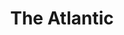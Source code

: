 ---
collection_archive: false
collection_awards: []
collection_category:
  - Editorial
  - Editorial
  - Reportage
  - Color
  - Still Life + Details
  - Environments
  - Portraits
  - Color
collection_content: >-
  Republican women in America’s suburbs helped make Joe Biden president, Elaine
  Godfrey reports. Are they Democrats now?⁠⠀⁠⠀  

  ⁠⠀  

  In Arizona, a key battleground state for the presidency, these Republican
  women—all white, all from the greater Phoenix area—had been repelled by Donald
  Trump in 2016. But none of them voted for Hillary Clinton. Over the past four
  years, as they watched their party fall to Trumpism, their disgust sent them
  all in the same direction: the Democratic Party, Godfrey reports.⁠⠀  

  ⁠⠀  

  “If you pointed to any of us and asked if we’re Republican … It just doesn’t
  fit anymore,” Jane Andersen, a disillusioned Maricopa County Republican who
  voted for Biden, told Godfrey. ⁠⠀  

  ⁠⠀  

  Biden is currently leading Trump in both Maricopa County and Arizona overall.
  Fox News and the AP called the state for Biden, though the major news networks
  have yet to make a call. But for Andersen, Fox’s decision to call her state
  for Biden was like “walking toward a new nation, I’m walking through the
  wilderness, but I feel okay with that.” ⁠
collection_cover: https://d1sf55qlb7p6hz.cloudfront.net/atlantic-33.jpg
collection_cover_mobile: https://d1sf55qlb7p6hz.cloudfront.net/atlantic-23.jpg
collection_description: >-
  Republican women in America’s suburbs helped make Joe Biden president, Elaine
  Godfrey reports. Are they Democrats now?⁠
collection_description_alignment: center
collection_exhibition: []
collection_filter: Commissioned + Stock
collection_hidden: false
collection_meta: Republican Women Helped Elect Joe Biden 
collection_press: []
collection_preview:
  - https://d1sf55qlb7p6hz.cloudfront.net/iec_covers-3.jpg
  - https://d1sf55qlb7p6hz.cloudfront.net/iec_covers-2.jpg
  - https://d1sf55qlb7p6hz.cloudfront.net/iec_covers-1.jpg
  - https://d1sf55qlb7p6hz.cloudfront.net/iec_covers-4.jpg
  - https://d1sf55qlb7p6hz.cloudfront.net/iec_covers-5.jpg
cover_image: https://d1sf55qlb7p6hz.cloudfront.net/social-31.jpg
date: 
layout: blocks
logo: 
navigation_theme: white
px_extra: true
slug: the-atlantic-election
theme_color: BA86EF
theme_color_all_works: BCF6A6
title: The Atlantic
collection_blocks:
  - _bookshop_name: collections/media-row-start
    row_alignment: between
  - _bookshop_name: collections/media-element 
    color: FFF0AE
    image: https://d1sf55qlb7p6hz.cloudfront.net/atlantic-23.jpg
    margin_left: 0
    margin_right: 0
    margin_y: 300
    width: 60
  - _bookshop_name: collections/media-element
    align_y: start
    color: DDECF9
    image: https://d1sf55qlb7p6hz.cloudfront.net/atlantic-24.jpg
    margin_left: 0
    margin_right: 0
    margin_y: 100
    width: 33
  - _bookshop_name: collections/media-row
    row_alignment: between
  - _bookshop_name: collections/media-element
    align_y: start
    color: EDF3E7
    image: https://d1sf55qlb7p6hz.cloudfront.net/atlantic-25.jpg
    margin_left: 45
    margin_right: 0
    margin_y: 100
    width: 40
  - _bookshop_name: collections/media-row
    row_alignment: between
  - _bookshop_name: collections/media-element 
    color: EEFBFC
    image: https://d1sf55qlb7p6hz.cloudfront.net/atlantic-27.jpg
    margin_left: 15
    margin_right: 0
    margin_y: 400
    width: 45
  - _bookshop_name: collections/media-element 
    color: FFE9E6
    image: https://d1sf55qlb7p6hz.cloudfront.net/atlantic-26.jpg
    margin_left: 0
    margin_right: 5
    margin_y: 100
    width: 30
  - _bookshop_name: collections/media-row
    row_alignment: between
  - _bookshop_name: collections/media-element 
    color: EAF6E6
    image: https://d1sf55qlb7p6hz.cloudfront.net/atlantic-28.jpg
    margin_left: 0
    margin_right: 0
    margin_y: 100
    width: 20
  - _bookshop_name: collections/media-element 
    color: E5FAF5
    image: https://d1sf55qlb7p6hz.cloudfront.net/atlantic-29.jpg
    margin_left: 0
    margin_right: 45
    margin_y: 200
    width: 30
  - _bookshop_name: collections/media-row
    row_alignment: between
  - _bookshop_name: collections/media-element 
    color: FDF3CA
    image: https://d1sf55qlb7p6hz.cloudfront.net/atlantic-30.jpg
    margin_left: 35
    margin_right: 0
    margin_y: 100
    width: 45
  - _bookshop_name: collections/media-row
    row_alignment: between
  - _bookshop_name: collections/media-element
    align_y: start
    color: D8F7C0
    image: https://d1sf55qlb7p6hz.cloudfront.net/atlantic-32.jpg
    margin_left: 20
    margin_right: 0
    margin_y: 100
    width: 25
  - _bookshop_name: collections/media-element 
    color: F5EEEA
    image: https://d1sf55qlb7p6hz.cloudfront.net/atlantic-31.jpg
    margin_left: 0
    margin_right: 5
    margin_y: 400
    width: 40
  - _bookshop_name: collections/media-row
    row_alignment: between
  - _bookshop_name: collections/media-element 
    color: E4F4F8
    image: https://d1sf55qlb7p6hz.cloudfront.net/atlantic-33.jpg
    margin_left: 25
    margin_right: 0
    margin_y: 100
    width: 60
  - _bookshop_name: collections/media-row-end
---
